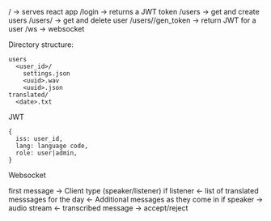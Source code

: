 / -> serves react app
/login -> returns a JWT token
/users -> get and create users
/users/<name> -> get and delete user
/users/<name>/gen_token -> return JWT for a user
/ws -> websocket

Directory structure:
```
users
  <user_id>/
    settings.json
    <uuid>.wav
    <uuid>.json
translated/
  <date>.txt
```

JWT
```
{
  iss: user_id,
  lang: language code,
  role: user|admin,
}
```

Websocket

first message -> Client type (speaker/listener)
  if listener
    <- list of translated messsages for the day
    <- Additional messages as they come in
  if speaker
    -> audio stream
    <- transcribed message
    -> accept/reject
